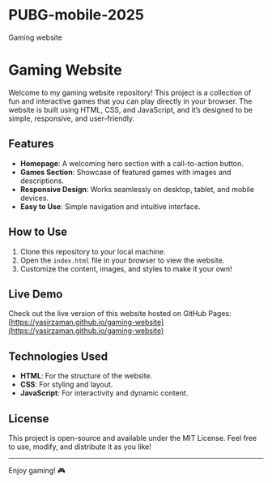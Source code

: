 # PUBG-mobile-2025
Gaming website 
# Gaming Website

Welcome to my gaming website repository! This project is a collection of fun and interactive games that you can play directly in your browser. The website is built using HTML, CSS, and JavaScript, and it’s designed to be simple, responsive, and user-friendly.

## Features
- **Homepage**: A welcoming hero section with a call-to-action button.
- **Games Section**: Showcase of featured games with images and descriptions.
- **Responsive Design**: Works seamlessly on desktop, tablet, and mobile devices.
- **Easy to Use**: Simple navigation and intuitive interface.

## How to Use
1. Clone this repository to your local machine.
2. Open the `index.html` file in your browser to view the website.
3. Customize the content, images, and styles to make it your own!

## Live Demo
Check out the live version of this website hosted on GitHub Pages:
[https://yasirzaman.github.io/gaming-website](https://yasirzaman.github.io/gaming-website)

## Technologies Used
- **HTML**: For the structure of the website.
- **CSS**: For styling and layout.
- **JavaScript**: For interactivity and dynamic content.

## License
This project is open-source and available under the MIT License. Feel free to use, modify, and distribute it as you like!

---

Enjoy gaming! 🎮
